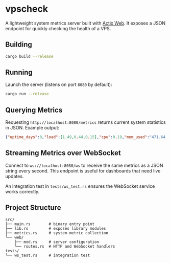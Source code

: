 # vpscheck

A lightweight system metrics server built with [Actix Web](https://actix.rs/). It exposes a JSON endpoint for quickly checking the health of a VPS.

## Building

```bash
cargo build --release
```

## Running

Launch the server (listens on port `8080` by default):

```bash
cargo run --release
```

## Querying Metrics

Requesting `http://localhost:8080/metrics` returns current system statistics in JSON. Example output:

```json
{"uptime_days":0,"load":[1.49,0.44,0.15],"cpu":0.19,"mem_used":"471.64 MiB","mem_total":"9.93 GiB","disk_used_gib":13.52,"disk_total_gib":62.44,"rx_rate":0,"tx_rate":0,"rx_total_gib":0.0166,"tx_total_gib":0.00014,"swap_used_mib":0.0,"swap_total_mib":0.0,"tcp":7,"udp":2,"processes":15,"threads":24}
```


## Streaming Metrics over WebSocket

Connect to `ws://localhost:8080/ws` to receive the same metrics as a JSON string every second.
This endpoint is useful for dashboards that need live updates.

An integration test in `tests/ws_test.rs` ensures the WebSocket service works correctly.

## Project Structure

```
src/
├── main.rs        # binary entry point
├── lib.rs         # exposes library modules
├── metrics.rs     # system metric collection
└── web/
    ├── mod.rs     # server configuration
    └── routes.rs  # HTTP and WebSocket handlers
tests/
└── ws_test.rs     # integration test
```
